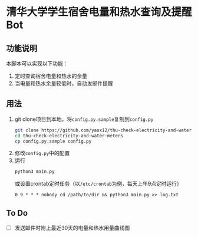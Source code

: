 # 清华大学学生宿舍电量和热水查询及提醒Bot


## 功能说明

本脚本可以实现以下功能：
1. 定时查询宿舍电量和热水的余量
2. 当电量和热水余量较低时，自动发邮件提醒


## 用法

1. git clone项目到本地，将`config.py.sample`复制到`config.py`
    ```bash
    git clone https://github.com/yaox12/thu-check-electricity-and-water-meters.git
    cd thu-check-electricity-and-water-meters
    cp config.py.sample config.py
    ```
2. 修改`config.py`中的配置
3. 运行
    ```bash
    python3 main.py
    ```
    或设置crontab定时任务（以`/etc/crontab`为例，每天上午9点定时运行）
    ```
    0 9 * * * nobody cd /path/to/dir && python3 main.py >> log.txt
    ```

## To Do

- [ ] 发送邮件时附上最近30天的电量和热水用量曲线图
